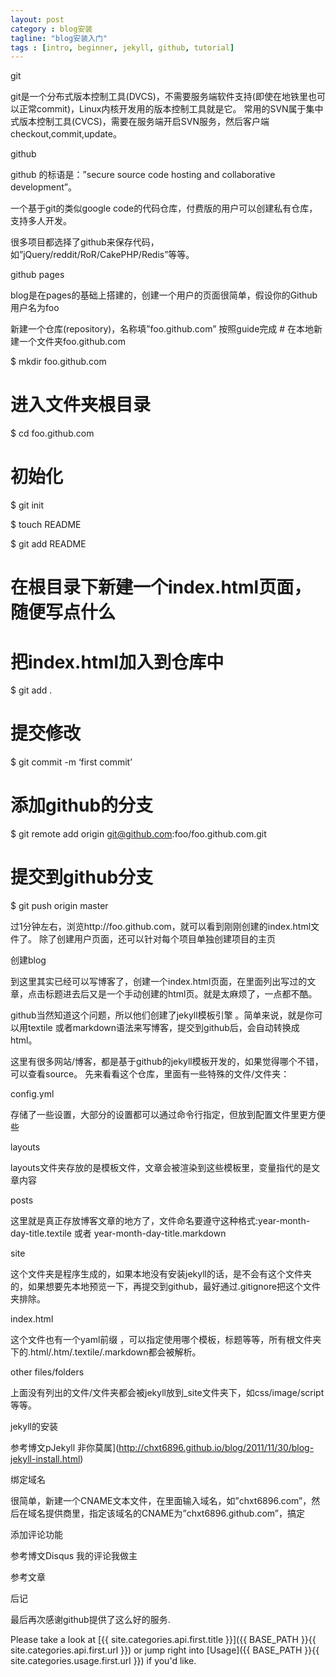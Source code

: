 ```yaml
---
layout: post
category : blog安装
tagline: "blog安装入门"
tags : [intro, beginner, jekyll, github, tutorial]
---
```


git

git是一个分布式版本控制工具(DVCS)，不需要服务端软件支持(即使在地铁里也可以正常commit)，Linux内核开发用的版本控制工具就是它。 常用的SVN属于集中式版本控制工具(CVCS)，需要在服务端开启SVN服务，然后客户端checkout,commit,update。

github

github 的标语是：”secure source code hosting and collaborative development”。

一个基于git的类似google code的代码仓库，付费版的用户可以创建私有仓库，支持多人开发。

很多项目都选择了github来保存代码，如”jQuery/reddit/RoR/CakePHP/Redis”等等。

github pages

blog是在pages的基础上搭建的，创建一个用户的页面很简单，假设你的Github用户名为foo

新建一个仓库(repository)，名称填”foo.github.com”
按照guide完成
\# 在本地新建一个文件夹foo.github.com

$ mkdir foo.github.com

# 进入文件夹根目录

$ cd foo.github.com

# 初始化

$ git init

$ touch README

$ git add README

# 在根目录下新建一个index.html页面，随便写点什么

# 把index.html加入到仓库中

$ git add .

# 提交修改

$ git commit -m ‘first commit’

# 添加github的分支

$ git remote add origin git@github.com:foo/foo.github.com.git

# 提交到github分支

$ git push origin master

过1分钟左右，浏览http://foo.github.com，就可以看到刚刚创建的index.html文件了。 除了创建用户页面，还可以针对每个项目单独创建项目的主页

创建blog

到这里其实已经可以写博客了，创建一个index.html页面，在里面列出写过的文章，点击标题进去后又是一个手动创建的html页。就是太麻烦了，一点都不酷。

github当然知道这个问题，所以他们创建了jekyll模板引擎 。简单来说，就是你可以用textile 或者markdown语法来写博客，提交到github后，会自动转换成html。

这里有很多网站/博客，都是基于github的jekyll模板开发的，如果觉得哪个不错，可以查看source。 先来看看这个仓库，里面有一些特殊的文件/文件夹：

config.yml

存储了一些设置，大部分的设置都可以通过命令行指定，但放到配置文件里更方便些

layouts

layouts文件夹存放的是模板文件，文章会被渲染到这些模板里，变量指代的是文章内容

posts

这里就是真正存放博客文章的地方了，文件命名要遵守这种格式:year-month-day-title.textile 或者 year-month-day-title.markdown

site

这个文件夹是程序生成的，如果本地没有安装jekyll的话，是不会有这个文件夹的，如果想要先本地预览一下，再提交到github，最好通过.gitignore把这个文件夹排除。

index.html

这个文件也有一个yaml前缀 ，可以指定使用哪个模板，标题等等，所有根文件夹下的.html/.htm/.textile/.markdown都会被解析。

other files/folders

上面没有列出的文件/文件夹都会被jekyll放到_site文件夹下，如css/image/script等等。

jekyll的安装

参考博文pJekyll 非你莫属](http://chxt6896.github.io/blog/2011/11/30/blog-jekyll-install.html)

绑定域名

很简单，新建一个CNAME文本文件，在里面输入域名，如”chxt6896.com”，然后在域名提供商里，指定该域名的CNAME为”chxt6896.github.com”，搞定

添加评论功能

参考博文Disqus 我的评论我做主

参考文章

后记

最后再次感谢github提供了这么好的服务.


Please take a look at [{{ site.categories.api.first.title }}]({{ BASE_PATH }}{{ site.categories.api.first.url }}) 
or jump right into [Usage]({{ BASE_PATH }}{{ site.categories.usage.first.url }}) if you'd like.
